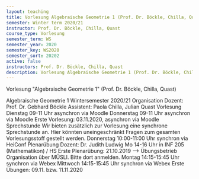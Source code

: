 ```yaml
---
layout: teaching
title: Vorlesung Algebraische Geometrie 1 (Prof. Dr. Böckle, Chilla, Quast)
semester: Winter term 2020/21
instructor: Prof. Dr. Böckle, Chilla, Quast
course_type: Vorlesung
semester_term: WS
semester_year: 2020
semester_key: WS2020
semester_sort: 20202
active: false
instructors: Prof. Dr. Böckle, Chilla, Quast
description: Vorlesung Algebraische Geometrie 1 (Prof. Dr. Böckle, Chilla, Quast)
---
```


Vorlesung "Algebraische Geometrie 1" (Prof. Dr. Böckle, Chilla, Quast)

Algebraische Geometrie 1 Wintersemester 2020/21 Organisation Dozent: Prof. Dr. Gebhard B&ouml;ckle Assistent: Paola Chilla, Julian Quast Vorlesung Dienstag 09-11 Uhr asynchron via Moodle Donnerstag 09-11 Uhr asynchron via Moodle Erste Vorlesung: 03.11.2020, asynchron via Moodle Sprechstunde Wir bieten zus&auml;tzlich zur Vorlesung eine synchrone Sprechstunde an. Hier k&ouml;nnten uneingeschr&auml;nkt Fragen zum gesamten Vorlesungsstoff gestellt werden. Donnerstag 10:00-11:00 Uhr synchron via HeiConf Plenar&uuml;bung Dozent: Dr. Judith Ludwig Mo 14-16 Uhr in INF 205 (Mathematikon) / HS Erste Plenar&uuml;bung: 21.10.2019 --> &Uuml;bungsbetrieb Organisation &uuml;ber M&Uuml;SLI. Bitte dort anmelden. Montag 14:15-15:45 Uhr synchron via Webex Mittwoch 14:15-15:45 Uhr synchron via Webex Erste &Uuml;bungen: 09.11. bzw. 11.11.2020

